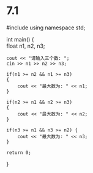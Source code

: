 # 7.1
#include <iostream>
using namespace std;
 
int main()
{    
    float n1, n2, n3;
 
    cout << "请输入三个数: ";
    cin >> n1 >> n2 >> n3;
 
    if(n1 >= n2 && n1 >= n3)
    {
        cout << "最大数为: " << n1;
    }
 
    if(n2 >= n1 && n2 >= n3)
    {
        cout << "最大数为: " << n2;
    }
 
    if(n3 >= n1 && n3 >= n2) {
        cout << "最大数为: " << n3;
    }
 
    return 0;
}

